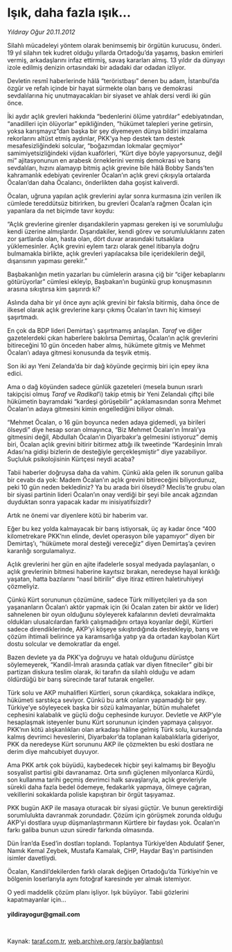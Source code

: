 # Işık, daha fazla ışık...

*Yıldıray Oğur 20.11.2012*

<div class="yazi"><p>Silahlı mücadeleyi yöntem olarak benimsemiş bir örgütün kurucusu, önderi. 19 yıl silahın tek kudret olduğu yıllarda Ortadoğu’da yaşamış, baskın emirleri vermiş, arkadaşlarını infaz ettirmiş, savaş kararları almış. 13 yıldır da dünyayı izole edilmiş denizin ortasındaki bir adadaki dar odadan izliyor. </p>
<p>Devletin resmî haberlerinde hâlâ “teröristbaşı” denen bu adam, İstanbul’da özgür ve refah içinde bir hayat sürmekte olan barış ve demokrasi sevdalılarına hiç unutmayacakları bir siyaset ve ahlak dersi verdi iki gün önce. </p>
<p>İki aydır açlık grevleri hakkında “bedenlerini ölüme yatırdılar” edebiyatından, “anadilleri için ölüyorlar” epikliğinden, “hükümet talepleri yerine getirsin, yoksa karışmayız”dan başka bir şey diyemeyen dünya bildiri imzalama rekorlarını altüst etmiş aydınlar, PKK’ya hep destek tam destek mesafesizliğindeki solcular, “boğazımdan lokmalar geçmiyor” samimiyetsizliğindeki vijdan kuaförleri, “Kürt diye böyle yapıyorsunuz, değil mi” ajitasyonunun en arabesk örneklerini vermiş demokrasi ve barış sevdalıları, hızını alamayıp bitmiş açlık grevine bile hâlâ Bobby Sands’ten kahramanlık edebiyatı çevirenler Öcalan’ın açlık grevi çıkışıyla ortalarda Öcalan’dan daha Öcalancı, önderlikten daha goşist kalıverdi. </p>
<p>Öcalan, uğruna yapılan açlık grevlerini aylar sonra kurmasına izin verilen ilk cümlede tereddütsüz bitirirken, bu grevleri Öcalan’a rağmen Öcalan için yapanlara da net biçimde tavır koydu:</p>
<p>“Açlık grevlerine girenler dışarıdakilerin yapması gereken işi ve sorumluluğu kendi üzerine almışlardır. Dışarıdakiler, kendi görev ve sorumluluklarını zaten zor şartlarda olan, hasta olan, dört duvar arasındaki tutsaklara yüklemesinler. Açlık grevini eylem tarzı olarak genel itibarıyla doğru bulmamakla birlikte, açlık grevleri yapılacaksa bile içeridekilerin değil, dışarısının yapması gerekir.”</p>
<p>Başbakanlığın metin yazarları bu cümlelerin arasına çiğ bir “ciğer kebaplarını götürüyorlar” cümlesi ekleyip, Başbakan’ın bugünkü grup konuşmasının arasına sıkıştırsa kim şaşırırdı ki? </p>
<p>Aslında daha bir yıl önce aynı açlık grevini bir faksla bitirmiş, daha önce de ilkesel olarak açlık grevlerine karşı çıkmış Öcalan’ın tavrı hiç kimseyi şaşırtmadı.</p>
<p>En çok da BDP lideri Demirtaş’ı şaşırtmamış anlaşılan. <i>Taraf</i> ve diğer gazetelerdeki çıkan haberlere bakılırsa Demirtaş, Öcalan’ın açlık grevlerini bitireceğini 10 gün önceden haber almış, hükümete gitmiş ve Mehmet Öcalan’ı adaya gitmesi konusunda da teşvik etmiş. </p>
<p>Son iki ayı Yeni Zelanda’da bir dağ köyünde geçirmiş biri için epey ikna edici. </p>
<p>Ama o dağ köyünden sadece günlük gazeteleri (mesela bunun ısrarlı takipçisi olmuş <i>Taraf</i> ve <i>Radikal</i>’i) takip etmiş bir Yeni Zelandalı çiftçi bile hükümetin bayramdaki “kardeşi görüşebilir” açıklamasından sonra Mehmet Öcalan’ın adaya gitmesini kimin engellediğini biliyor olmalı.</p>
<p>“Mehmet Öcalan, o 16 gün boyunca neden adaya gidemedi, ya birileri ölseydi” diye hesap soran olmayınca, “Biz Mehmet Öcalan’ın İmralı’ya gitmesini değil, Abdullah Öcalan’ın Diyarbakır’a gelmesini istiyoruz” demiş biri, Öcalan açlık grevini bitirir bitirmez attığı ilk tweetinde “Kardeşinin İmralı Adası’na gidişi bizlerin de desteğiyle gerçekleşmiştir” diye yazabiliyor. Suçluluk psikolojisinin Kürtçesi neydi acaba?</p>
<p>Tabii haberler doğruysa daha da vahim. Çünkü akla gelen ilk sorunun galiba bir cevabı da yok: Madem Öcalan’ın açlık grevini bitireceğini biliyordunuz, peki 10 gün neden beklediniz? Ya bu arada biri ölseydi? Meclis’te grubu olan bir siyasi partinin lideri Öcalan’ın onay verdiği bir şeyi bile ancak ağzından duyduktan sonra yapacak kadar mı inisiyatifsizdir?</p>
<p>Artık ne önemi var diyenlere kötü bir haberim var.</p>
<p>Eğer bu kez yolda kalmayacak bir barış istiyorsak, üç ay kadar önce “400 kilometrekare PKK’nın elinde, devlet operasyon bile yapamıyor” diyen bir Demirtaş’ı, “hükümete moral desteği vereceğiz” diyen Demirtaş’a çeviren karanlığı sorgulamalıyız.</p>
<p>Açlık grevlerini her gün en ajite ifadelerle sosyal medyada paylaşanları, o açlık grevlerinin bitmesi haberine kayıtsız bırakan, neredeyse hayal kırıklığı yaşatan, hatta bazılarını “nasıl bitirilir” diye itiraz ettiren haletiruhiyeyi çözmeliyiz. </p>
<p>Çünkü Kürt sorununun çözümüne, sadece Türk milliyetçileri ya da son yaşananların Öcalan’ı aktör yapmak için (ki Öcalan zaten bir aktör ve lider) sahnelenen bir oyun olduğunu söyleyerek kafalarının devleti devralmakta oldukları ulusalcılardan farklı çalışmadığını ortaya koyanlar değil, Kürtleri sadece direndiklerinde, AKP’yi köşeye sıkıştırdığında destekleyip, barış ve çözüm ihtimali belirince ya karamsarlığa yatıp ya da ortadan kaybolan Kürt dostu solcular ve demokratlar da engel. </p>
<p>Bazen devlete ya da PKK’ya doğruyu ve hatalı olduğunu dürüstçe söylemeyerek, “Kandil-İmralı arasında çatlak var diyen fitneciler” gibi bir partizan diskura teslim olarak, iki tarafın da silahlı olduğu ve adam öldürdüğü bir barış sürecinde taraf tutarak engeller.</p>
<p>Türk solu ve AKP muhalifleri Kürtleri, sorun çıkardıkça, sokaklara indikçe, hükümeti sarstıkça seviyor. Çünkü bu artık onların yapamadığı bir şey. Türkiye’ye söyleyecek başka bir sözü kalmayanlar, bütün muhalefet cephesini kalabalık ve güçlü doğu cephesinde kuruyor. Devletle ve AKP’yle hesaplaşmak isteyenler bunu Kürt sorununun içinden yapmaya çalışıyor. PKK’nın kötü alışkanlıkları olan arkadaşı hâline gelmiş Türk solu, kursağında kalmış devrimci heveslerini, Diyarbakır’da toplanan kalabalıklarla gideriyor, PKK da neredeyse Kürt sorununu AKP ile çözmekten bu eski dostlara ne derim diye mahcubiyet duyuyor.</p>
<p>Ama PKK artık çok büyüdü, kaybedecek hiçbir şeyi kalmamış bir Beyoğlu sosyalist partisi gibi davranamaz. Orta sınıfı güçlenen milyonlarca Kürdü, son kullanma tarihi geçmiş devrimci halk savaşlarıyla, açlık grevleriyle sürekli daha fazla bedel ödemeye, fedakarlık yapmaya, ölmeye çağıran, vekillerini sokaklarda polisle kapıştıran bir örgüt taşıyamaz. </p>
<p>PKK bugün AKP ile masaya oturacak bir siyasi güçtür. Ve bunun gerektirdiği sorumlulukta davranmak zorundadır. Çözüm için görüşmek zorunda olduğu AKP’yi dostlara uyup düşmanlaştırmanın Kürtlere bir faydası yok. Öcalan’ın farkı galiba bunun uzun süredir farkında olmasında.</p>
<p>Dün İran’da Esed’in dostları toplandı. Toplantıya Türkiye’den Abdulatif Şener, Namık Kemal Zeybek, Mustafa Kamalak, CHP, Haydar Baş’ın partisinden isimler davetliydi. </p>
<p>Öcalan, Kandil’dekilerden farklı olarak değişen Ortadoğu’da Türkiye’nin ve bölgenin loserlarıyla aynı fotoğraf karesinde yer almak istemiyor. </p>
<p>O yedi maddelik çözüm planı işliyor. Işık büyüyor. Tabii gözlerini kapatmayanlar için...<br/><br/><b>yildirayogur@gmail.com</b></p>
<p> </p>
</div>

Kaynak: [taraf.com.tr](http://www.taraf.com.tr/yildiray-ogur/makale-isik-daha-fazla-isik.htm), [web.archive.org (arşiv bağlantısı)](http://web.archive.org/web/20130709124236/http://www.taraf.com.tr/yildiray-ogur/makale-isik-daha-fazla-isik.htm)
